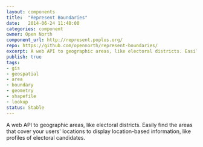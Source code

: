 ```yaml
---
layout: components
title:  "Represent Boundaries"
date:   2014-06-24 11:40:00
categories: component
owner: Open North
component_url: http://represent.poplus.org/
repo: https://github.com/opennorth/represent-boundaries/
excerpt: A web API to geographic areas, like electoral districts. Easily find the areas that cover your users' locations to display location-based information, like profiles of electoral candidates.
publish: true
tags:
- gis
- geospatial
- area
- boundary
- geometry
- shapefile
- lookup
status: Stable
---
```

A web API to geographic areas, like electoral districts. Easily find the areas that cover your users' locations to display location-based information, like profiles of electoral candidates.
